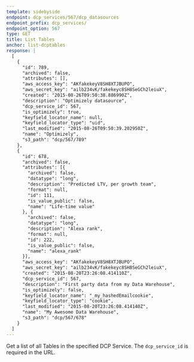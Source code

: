 ```yaml
---
template: sidebyside
endpoint: dcp_services/567/dcp_datasources
endpoint_prefix: dcp_services/
endpoint_option: 567
type: GET
title: List Tables
anchor: list-dcptables
response: |
  [
    {
      "id": 789,
      "archived": false,
      "attributes": [],
      "aws_access_key": "AKfakekeyV8SH8XTJBUPO",
      "aws_secret_key": "ailb234vK/fakekeyc8SH8SeGCh2leiuX",
      "created": "2015-08-26T09:50:38.886990Z",
      "description": "Optimizely datasource",
      "dcp_service_id": 567,
      "is_optimizely": true,
      "keyfield_locator_name": null,
      "keyfield_locator_type": "uid",
      "last_modified": "2015-08-26T09:50:39.202950Z",
      "name": "Optimizely",
      "s3_path": "dcp/567/789"
    },
    {
      "id": 678,
      "archived": false,
      "attributes": [{
        "archived": false,
        "datatype": "long",
        "description": "Predicted LTV, per growth team",
        "format": null,
        "id": 111,
        "is_value_public": false,
        "name": "Life-time value"
      }, {
        "archived": false,
        "datatype": "long",
        "description": "Alexa rank",
        "format": null,
        "id": 222,
        "is_value_public": false,
        "name": "alexa_rank"
      }],
      "aws_access_key": "AKfakekeyV8SH8XTJBUPO",
      "aws_secret_key": "ailb234vK/fakekeyc8SH8SeGCh2leiuX",
      "created": "2015-08-20T23:26:08.414110Z",
      "dcp_service_id": 567,
      "description": "First party data from my Data Warehouse",
      "is_optimizely": false,
      "keyfield_locator_name": "_my_hashedEmailcookie",
      "keyfield_locator_type": "cookie",
      "last_modified": "2015-08-20T23:26:08.414140Z",
      "name": "My Awesome Data Warehouse",
      "s3_path": "dcp/567/678"
    }
  ]
---
```

<a name="list-dcpservice-datasources"></a> 
Get a list of all Tables in the specified DCP Service.  The `dcp_service_id` is required in the URL.
